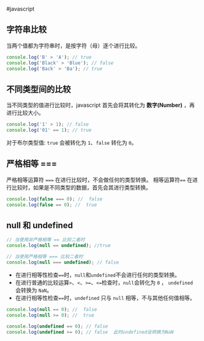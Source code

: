 #javascript

## 字符串比较

当两个值都为字符串时，是按字符（母）逐个进行比较。

```js {.line-numbers}
console.log('B' > 'A'); // true
console.log('Black' > 'Blue'); // false
console.log('Back' > 'Ba'); // true
```

## 不同类型间的比较

当不同类型的值进行比较时，javascript 首先会将其转化为 **数字(Number)** ，再进行比较大小。

```js {.line-numbers}
console.log('1' > 1); // false
console.log('01' == 1); // true
```

对于布尔类型值: `true` 会被转化为 `1`、`false` 转化为 `0`。

## 严格相等 ===

严格相等运算符 `===` 在进行比较时，不会做任何的类型转换。
相等运算符`==` 在进行比较时，如果是不同类型的数据，首先会其进行类型转换。

```js {.line-numbers}
console.log(false === 0); //  false
console.log(false == 0); //  true
```

## null 和 undefined

```js {.line-numbers}
// 当使用非严格相等 == 比较二者时
console.log(null == undefined); //true

// 当使用严格相等 === 比较二者时
console.log(null === undefined); // false
```

- 在进行相等性检查`==`时，`null`和`undefined`不会进行任何的类型转换。
- 在进行普通的比较运算`>`、`<`、`>=`、`<=`检查时，`null`会转化为 `0` ， `undefined` 会转换为 `NaN`。
- 在进行相等性检查`==`时，`undefined` 只与 `null` 相等，不与其他任何值相等。

```js {.line-numbers}
console.log(null == 0); //  false
console.log(null >= 0); //  true

console.log(undefined == 0); // false
console.log(undefined >= 0); // false  此时undefined会转换为NaN
```
